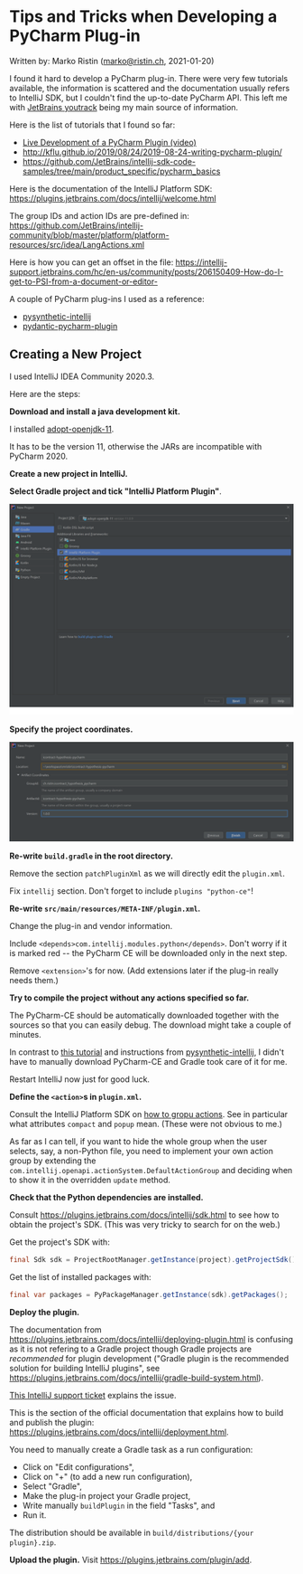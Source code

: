 # Tips and Tricks when Developing a PyCharm Plug-in

Written by: Marko Ristin (marko@ristin.ch, 2021-01-20)

I found it hard to develop a PyCharm plug-in.
There were very few tutorials available, the information is scattered and the documentation usually
refers to IntelliJ SDK, but I couldn't find the up-to-date PyCharm API.
This left me with [JetBrains youtrack](https://youtrack.jetbrains.com) being my main source of
information.

Here is the list of tutorials that I found so far:
* [Live Development of a PyCharm Plugin (video)](https://www.youtube.com/watch?v=cR-28eaXGQI)
* http://kflu.github.io/2019/08/24/2019-08-24-writing-pycharm-plugin/
* https://github.com/JetBrains/intellij-sdk-code-samples/tree/main/product_specific/pycharm_basics

Here is the documentation of the IntelliJ Platform SDK:
https://plugins.jetbrains.com/docs/intellij/welcome.html

The group IDs and action IDs are pre-defined in:
https://github.com/JetBrains/intellij-community/blob/master/platform/platform-resources/src/idea/LangActions.xml

Here is how you can get an offset in the file:
https://intellij-support.jetbrains.com/hc/en-us/community/posts/206150409-How-do-I-get-to-PSI-from-a-document-or-editor-

A couple of PyCharm plug-ins I used as a reference:
* [pysynthetic-intellij](https://github.com/jhominal/pysynthetic-intellij)
* [pydantic-pycharm-plugin](https://github.com/koxudaxi/pydantic-pycharm-plugin)

## Creating a New Project

I used IntelliJ IDEA Community 2020.3.

Here are the steps:

**Download and install a java development kit.**

I installed [adopt-openjdk-11](https://adoptopenjdk.net/). 
  
It has to be the version 11, otherwise the JARs are incompatible with PyCharm 2020.

**Create a new project in IntelliJ.**

**Select Gradle project and tick "IntelliJ Platform Plugin"**.

![new project screenshot](tips-and-tricks-for-a-pycharm-plugin/new-project-screenshot.png)

**Specify the project coordinates.**

![coordinates screenshot](tips-and-tricks-for-a-pycharm-plugin/coordinates-screenshot.png)

**Re-write `build.gradle` in the root directory.**

Remove the section `patchPluginXml` as we will directly edit the `plugin.xml`.  

Fix `intellij` section. Don't forget to include `plugins "python-ce"`!

**Re-write `src/main/resources/META-INF/plugin.xml`.**

Change the plug-in and vendor information.

Include `<depends>com.intellij.modules.python</depends>`.
Don't worry if it is marked red -- the PyCharm CE will be downloaded only in the next
step.

Remove `<extension>`'s for now. (Add extensions later if the plug-in really needs them.)

**Try to compile the project without any actions specified so far.**

The PyCharm-CE should be automatically downloaded together with the sources so that
you can easily debug.
The download might take a couple of minutes.

In contrast to [this tutorial](http://kflu.github.io/2019/08/24/2019-08-24-writing-pycharm-plugin/) 
and instructions from [pysynthetic-intellij](https://github.com/jhominal/pysynthetic-intellij), 
I didn't have to manually download PyCharm-CE and Gradle took care of it for me.

Restart IntelliJ now just for good luck.

**Define the `<action>`s in `plugin.xml`.**

Consult the IntelliJ Platform SDK on 
[how to gropu actions](https://plugins.jetbrains.com/docs/intellij/grouping-action.html).
See in particular what attributes `compact` and `popup` mean. (These were not obvious to me.)

As far as I can tell, if you want to hide the whole group when the user selects, say, a non-Python
file, you need to implement your own action group by extending the 
`com.intellij.openapi.actionSystem.DefaultActionGroup` and deciding when to show it in the 
overridden `update` method.

**Check that the Python dependencies are installed.**

Consult https://plugins.jetbrains.com/docs/intellij/sdk.html to see how to obtain the project's 
SDK.
(This was very tricky to search for on the web.)

Get the project's SDK with:

```java
final Sdk sdk = ProjectRootManager.getInstance(project).getProjectSdk();
```

Get the list of installed packages with:

```java
final var packages = PyPackageManager.getInstance(sdk).getPackages();
```

**Deploy the plugin.**

The documentation from https://plugins.jetbrains.com/docs/intellij/deploying-plugin.html is
confusing as it is not refering to a Gradle project though Gradle projects are *recommended* for
plugin development ("Gradle plugin is the recommended solution for building IntelliJ plugins", 
see https://plugins.jetbrains.com/docs/intellij/gradle-build-system.html).

[This IntelliJ support ticket](https://intellij-support.jetbrains.com/hc/en-us/community/posts/360000592024-Unable-to-prepare-IntelliJ-plugin-for-deployment)
explains the issue.

This is the section of the official documentation that explains how to build and publish the plugin:
https://plugins.jetbrains.com/docs/intellij/deployment.html.

You need to manually create a Gradle task as a run configuration:
* Click on "Edit configurations",
* Click on "+" (to add a new run configuration),
* Select "Gradle",
* Make the plug-in project your Gradle project,
* Write manually `buildPlugin` in the field "Tasks", and
* Run it.

The distribution should be available in `build/distributions/{your plugin}.zip`.

**Upload the plugin.**
Visit https://plugins.jetbrains.com/plugin/add.
